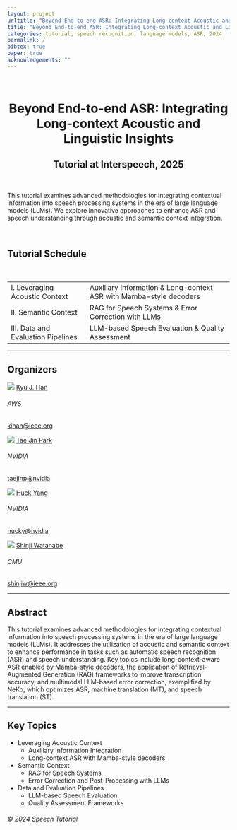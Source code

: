 ```yaml
---
layout: project
urltitle: "Beyond End-to-end ASR: Integrating Long-context Acoustic and Linguistic Insights"
title: "Beyond End-to-end ASR: Integrating Long-context Acoustic and Linguistic Insights"
categories: tutorial, speech recognition, language models, ASR, 2024
permalink: /
bibtex: true
paper: true
acknowledgements: ""
---
```


<br>
<div class="row">
  <div class="col-xs-12">
    <center><h1>Beyond End-to-end ASR: Integrating Long-context Acoustic and Linguistic Insights</h1></center>
    <!-- Update with your conference details -->
    <center><h2>Tutorial at Interspeech, 2025</h2></center>
  </div>
</div>

<br />

<div class="row">
    <div class="col-xs-12">
        <p>
          This tutorial examines advanced methodologies for integrating contextual information into speech processing systems in the era of large language models (LLMs). We explore innovative approaches to enhance ASR and speech understanding through acoustic and semantic context integration.
        </p>
    </div>
</div>

<br />

<div class="row" id="schedule">
  <div class="col-xs-12">
    <h2>Tutorial Schedule</h2>
  </div>
</div>

<br>
<div class="row">
  <div class="col-xs-12">
    <table class="table table-striped">
      <tbody>
        <tr>
          <td>I. Leveraging Acoustic Context</td>
          <td>Auxiliary Information & Long-context ASR with Mamba-style decoders</td>
        </tr>
        <tr>
          <td>II. Semantic Context</td>
          <td>RAG for Speech Systems & Error Correction with LLMs</td>
        </tr>
        <tr>
          <td>III. Data and Evaluation Pipelines</td>
          <td>LLM-based Speech Evaluation & Quality Assessment</td>
        </tr>
      </tbody>
    </table>
  </div>
</div>

<hr />

<div class="row" id="organizers">
  <div class="col-xs-12">
    <h2>Organizers</h2>
  </div>
</div>
<div class="row">
  <div class="col-xs-6 col-lg-3">
    <div class="people-name">
      <img class="people-pic" src="{{ "/long-cntx-acouctics-linguistics/static/img/people/kyu.jpeg" | prepend:site.baseurl }}">
      <a href="#">Kyu J. Han</a>
      <h6>AWS</h6>
      <p><a href="mailto:kjhan@ieee.org">kjhan@ieee.org</a></p>
    </div>
  </div>
  <div class="col-xs-6 col-lg-3">
    <div class="people-name">
      <img class="people-pic" src="{{ "/long-cntx-acouctics-linguistics/static/img/people/taejin.jpeg" | prepend:site.baseurl }}">
      <a href="#">Tae Jin Park</a>
      <h6>NVIDIA</h6>
      <p><a href="mailto:taejinp@nvidia">taejinp@nvidia</a></p>
    </div>
  </div>
  <div class="col-xs-6 col-lg-3">
    <div class="people-name">
      <img class="people-pic" src="{{ "/long-cntx-acouctics-linguistics/static/img/people/huck.jpeg" | prepend:site.baseurl }}">
      <a href="#">Huck Yang</a>
      <h6>NVIDIA</h6>
      <p><a href="mailto:hucky@nvidia">hucky@nvidia</a></p>
    </div>
  </div>
  <div class="col-xs-6 col-lg-3">
    <div class="people-name">
      <img class="people-pic" src="{{ "/long-cntx-acouctics-linguistics/static/img/people/shinji.png" | prepend:site.baseurl }}">
      <a href="#">Shinji Watanabe</a>
      <h6>CMU</h6>
      <p><a href="mailto:shinjiw@ieee.org">shinjiw@ieee.org</a></p>
    </div>
  </div>
</div>

<hr />

<div class="row" id="abstract">
    <div class="col-xs-12">
        <h2>Abstract</h2>
        <p>This tutorial examines advanced methodologies for integrating contextual information into speech processing systems in the era of large language models (LLMs). It addresses the utilization of acoustic and semantic context to enhance performance in tasks such as automatic speech recognition (ASR) and speech understanding. Key topics include long-context-aware ASR enabled by Mamba-style decoders, the application of Retrieval-Augmented Generation (RAG) frameworks to improve transcription accuracy, and multimodal LLM-based error correction, exemplified by NeKo, which optimizes ASR, machine translation (MT), and speech translation (ST).</p>
    </div>
</div>

<hr />

<div class="row" id="topics">
    <div class="col-xs-12">
        <h2>Key Topics</h2>
        <ul>
            <li>Leveraging Acoustic Context
                <ul>
                    <li>Auxiliary Information Integration</li>
                    <li>Long-context ASR with Mamba-style decoders</li>
                </ul>
            </li>
            <li>Semantic Context
                <ul>
                    <li>RAG for Speech Systems</li>
                    <li>Error Correction and Post-Processing with LLMs</li>
                </ul>
            </li>
            <li>Data and Evaluation Pipelines
                <ul>
                    <li>LLM-based Speech Evaluation</li>
                    <li>Quality Assessment Frameworks</li>
                </ul>
            </li>
        </ul>
    </div>
</div>

<!-- Add additional sections as needed -->

<div class="text-center p-3" style="background-color: rgba(0, 0, 0, 0)">
    <h6>© 2024 Speech Tutorial</h6>
</div>
